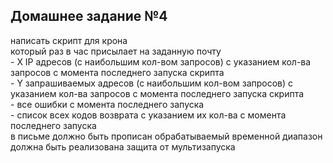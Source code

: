 <h2>Домашнее задание №4</h2>
написать скрипт для крона<br>
который раз в час присылает на заданную почту<br>
- X IP адресов (с наибольшим кол-вом запросов) с указанием кол-ва запросов c момента последнего запуска скрипта<br>
- Y запрашиваемых адресов (с наибольшим кол-вом запросов) с указанием кол-ва запросов c момента последнего запуска скрипта<br>
- все ошибки c момента последнего запуска<br>
- список всех кодов возврата с указанием их кол-ва с момента последнего запуска<br>
в письме должно быть прописан обрабатываемый временной диапазон<br>
должна быть реализована защита от мультизапуска
